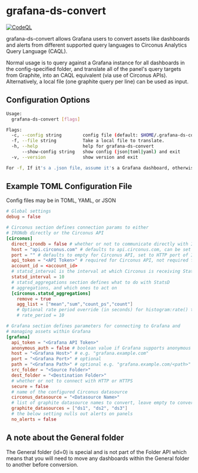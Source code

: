 # grafana-ds-convert

[![CodeQL](https://github.com/circonus/grafana-ds-convert/actions/workflows/codeql-analysis.yml/badge.svg)](https://github.com/circonus/grafana-ds-convert/actions/workflows/codeql-analysis.yml)

grafana-ds-convert allows Grafana users to convert assets like dashboards and alerts from different supported query languages to Circonus Analytics Query Language (CAQL).

Normal usage is to query against a Grafana instance for all dashboards in the config-specified folder, and translate all of the panel's query targets from Graphite, into an CAQL equivalent (via use of Circonus APIs).  Alternatively, a local file (one graphite query per line) can be used as input.

## Configuration Options

```sh
Usage:
  grafana-ds-convert [flags]

Flags:
  -c, --config string        config file (default: $HOME/.grafana-ds-convert.yaml|.json|.toml)
  -f, --file string          Take a local file to translate.
  -h, --help                 help for grafana-ds-convert
      --show-config string   show config (json|toml|yaml) and exit
  -v, --version              show version and exit

For -f, If it's a .json file, assume it's a Grafana dashboard, otherwise graphite queries; one query per line.  Will output translations to STDOUT.
  ```

## Example TOML Configuration File
Config files may be in TOML, YAML, or JSON

```toml
# Global settings
debug = false

# Circonus section defines connection params to either
# IRONdb directly or the Circonus API
[circonus]
  direct_irondb = false # whether or not to communicate directly with IRONdb
  host = "api.circonus.com" # defaults to api.circonus.com, can be set to IRONdb node URI
  port = "" # defaults to empty for Circonus API, set to HTTP port of IRONdb for direct IRONdb functionality
  api_token = "<API Token>" # required for Circonus API, not required for direct IRONdb
  account_id = <account_id>
  # statsd_interval is the interval at which Circonus is receiving StatsD metrics (Default: 10s)
  statsd_interval = 10
  # statsd_aggregations section defines what to do with StatsD
  # aggregations, and which ones to act on
  [circonus.statsd_aggregations]
    remove = true
    agg_list = ["mean","sum","count_ps","count"]
    # Optional rate period override (in seconds) for histogram:rate() to set period=Ns  
    # rate_period = 10

# Grafana section defines parameters for connecting to Grafana and 
# managing assets within Grafana
[grafana]
  api_token = "<Grafana API Token>"
  anonymous_auth = false # boolean value if Grafana supports anonymous auth, comment out api token if set
  host = "<Grafana Host>" # e.g. "grafana.example.com"
  port = "<Grafana Port>" # optional
  path = "<Grafana Path>" # optional e.g. "grafana.example.com/<path>" include the leading "/"
  src_folder = "<Source Folder>"
  dest_folder = "<Destination Folder>"
  # whether or not to connect with HTTP or HTTPS
  secure = false
  # name of the configured Circonus datasource
  circonus_datasource = "<Datasource Name>"
  # list of graphite datasource names to convert, leave empty to convert all
  graphite_datasources = ["ds1", "ds2", "ds3"]
  # the below setting nulls out alerts on panels
  no_alerts = false
```
## A note about the General folder
The General folder (id=0) is special and is not part of the Folder API which means that you will need to move any dashboards within the General folder to another before conversion.
